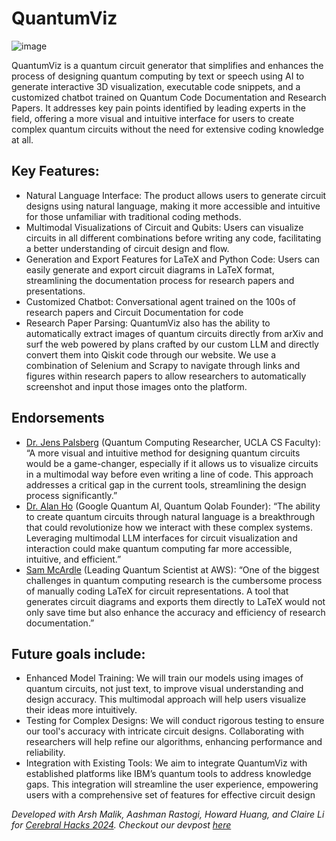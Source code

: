 # QuantumViz

![image](https://github.com/user-attachments/assets/0cb156fa-b698-40c4-bbed-548573436bf6)


QuantumViz is a quantum circuit generator that simplifies and enhances the process of designing quantum computing by text or speech using AI to generate interactive 3D visualization, executable code snippets, and a customized chatbot trained on Quantum Code Documentation and Research Papers. It addresses key pain points identified by leading experts in the field, offering a more visual and intuitive interface for users to create complex quantum circuits without the need for extensive coding knowledge at all.


## Key Features:
- Natural Language Interface: The product allows users to generate circuit designs using natural language, making it more accessible and intuitive for those unfamiliar with traditional coding methods.
- Multimodal Visualizations of Circuit and Qubits: Users can visualize circuits in all different combinations before writing any code, facilitating a better understanding of circuit design and flow.
- Generation and Export Features for LaTeX and Python Code: Users can easily generate and export circuit diagrams in LaTeX format, streamlining the documentation process for research papers and presentations.
- Customized Chatbot: Conversational agent trained on the 100s of research papers and Circuit Documentation for code
- Research Paper Parsing: QuantumViz also has the ability to automatically extract images of quantum circuits directly from arXiv and surf the web powered by plans crafted by our custom LLM and directly convert them into Qiskit code through our website. We use a combination of Selenium and Scrapy to navigate through links and figures within research papers to allow researchers to automatically screenshot and input those images onto the platform.

## Endorsements

- [Dr. Jens Palsberg](https://web.cs.ucla.edu/~palsberg/) (Quantum Computing Researcher, UCLA CS Faculty): “A more visual and intuitive method for designing quantum circuits would be a game-changer, especially if it allows us to visualize circuits in a multimodal way before even writing a line of code. This approach addresses a critical gap in the current tools, streamlining the design process significantly.”
- [Dr. Alan Ho](https://www.linkedin.com/in/karlunho/) (Google Quantum AI, Quantum Qolab Founder): “The ability to create quantum circuits through natural language is a breakthrough that could revolutionize how we interact with these complex systems. Leveraging multimodal LLM interfaces for circuit visualization and interaction could make quantum computing far more accessible, intuitive, and efficient.”
- [Sam McArdle](https://www.linkedin.com/in/sam-mcardle-26488081/) (Leading Quantum Scientist at AWS): “One of the biggest challenges in quantum computing research is the cumbersome process of manually coding LaTeX for circuit representations. A tool that generates circuit diagrams and exports them directly to LaTeX would not only save time but also enhance the accuracy and efficiency of research documentation.”

## Future goals include:

- Enhanced Model Training: We will train our models using images of quantum circuits, not just text, to improve visual understanding and design accuracy. This multimodal approach will help users visualize their ideas more intuitively.
- Testing for Complex Designs: We will conduct rigorous testing to ensure our tool's accuracy with intricate circuit designs. Collaborating with researchers will help refine our algorithms, enhancing performance and reliability.
- Integration with Existing Tools: We aim to integrate QuantumViz with established platforms like IBM’s quantum tools to address knowledge gaps. This integration will streamline the user experience, empowering users with a comprehensive set of features for effective circuit design


*Developed with Arsh Malik, Aashman Rastogi, Howard Huang, and Claire Li for [Cerebral Hacks 2024](https://hack.cerebralbeach.com/). Checkout our devpost [here](https://devpost.com/software/quantumviz)*
